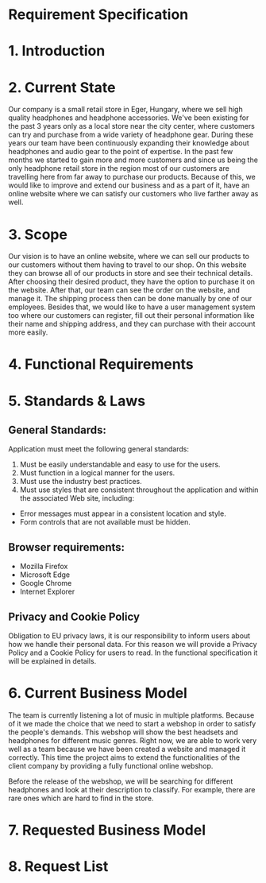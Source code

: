 # Requirement Specification


# 1. Introduction


# 2. Current State
Our company is a small retail store in Eger, Hungary, where we sell high quality headphones and headphone accessories. We've been existing for the past 3 years only as a local store near the city center, where customers can try and purchase from a wide variety of headphone gear. During these years our team have been continuously expanding their knowledge about headphones and audio gear to the point of expertise. In the past few months we started to gain more and more customers and since us being the only headphone retail store in the region most of our customers are travelling here from far away to purchase our products. Because of this, we would like to improve and extend our business and as a part of it, have an online website where we can satisfy our customers who live farther away as well.

# 3. Scope
Our vision is to have an online website, where we can sell our products to our customers without them having to travel to our shop. On this website they can browse all of our products in store and see their technical details. After choosing their desired product, they have the option to purchase it on the website. After that, our team can see the order on the website, and manage it. The shipping process then can be done manually by one of our employees. Besides that, we would like to have a user management system too where our customers can register, fill out their personal information like their name and shipping address, and they can purchase with their account more easily.

# 4. Functional Requirements


# 5. Standards & Laws
## General Standards:
Application must meet the following general standards:

1.  Must be easily understandable and easy to use for the users.
2.  Must function in a logical manner for the users.
3.  Must use the industry best practices.
4.  Must use styles that are consistent throughout the application and within the associated Web site, including:

-   Error messages must appear in a consistent location and style.
-   Form controls that are not available must be hidden.


## Browser requirements:
-   Mozilla Firefox
-   Microsoft Edge
-   Google Chrome
-   Internet Explorer


## Privacy and Cookie Policy
Obligation to EU privacy laws, it is our responsibility to inform users about how we handle their personal data. For this reason we will provide a Privacy Policy and a Cookie Policy for users to read. In the functional specification it will be explained in details.


# 6. Current Business Model
The team is currently listening a lot of music in multiple platforms. Because of it we made the choice that we need to start a webshop in order to satisfy the people's demands. This webshop will show the best headsets and headphones for different music genres.  Right now, we are able to work very well as a team because we have been created a website and managed it correctly.
This time the project aims to extend the functionalities of the client company by providing a fully functional online webshop.

Before the release of the webshop, we will be searching for different headphones and look at their description to classify. For example, there are rare ones which are hard to find in the store.

# 7. Requested Business Model


# 8. Request List
